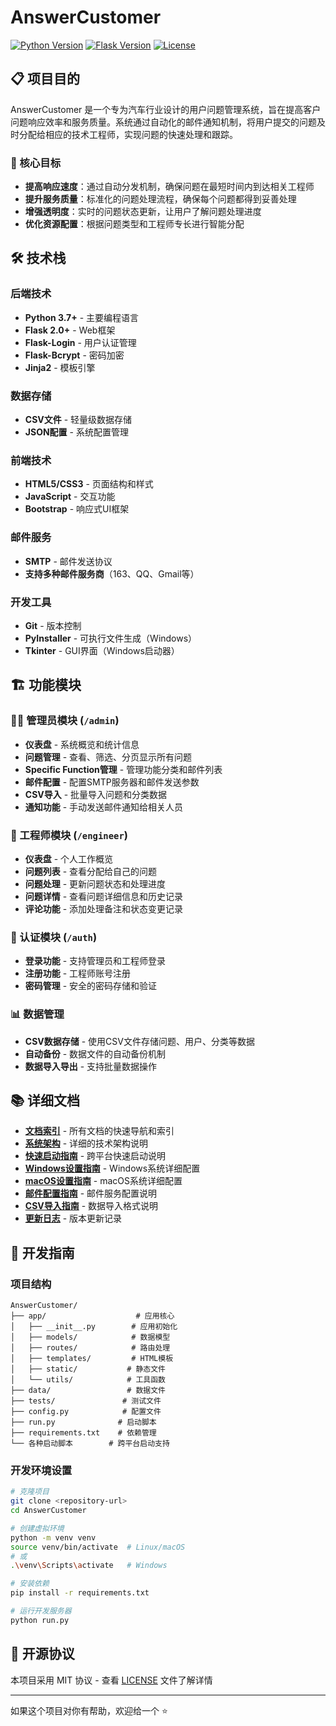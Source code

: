 # AnswerCustomer

[![Python Version](https://img.shields.io/badge/python-3.7+-blue.svg)](https://www.python.org/downloads/)
[![Flask Version](https://img.shields.io/badge/flask-2.0+-lightgrey.svg)](https://flask.palletsprojects.com/)
[![License](https://img.shields.io/badge/license-MIT-green.svg)](LICENSE)

## 📋 项目目的

AnswerCustomer 是一个专为汽车行业设计的用户问题管理系统，旨在提高客户问题响应效率和服务质量。系统通过自动化的邮件通知机制，将用户提交的问题及时分配给相应的技术工程师，实现问题的快速处理和跟踪。

### 🎯 核心目标

- **提高响应速度**：通过自动分发机制，确保问题在最短时间内到达相关工程师
- **提升服务质量**：标准化的问题处理流程，确保每个问题都得到妥善处理
- **增强透明度**：实时的问题状态更新，让用户了解问题处理进度
- **优化资源配置**：根据问题类型和工程师专长进行智能分配

## 🛠️ 技术栈

### 后端技术
- **Python 3.7+** - 主要编程语言
- **Flask 2.0+** - Web框架
- **Flask-Login** - 用户认证管理
- **Flask-Bcrypt** - 密码加密
- **Jinja2** - 模板引擎

### 数据存储
- **CSV文件** - 轻量级数据存储
- **JSON配置** - 系统配置管理

### 前端技术
- **HTML5/CSS3** - 页面结构和样式
- **JavaScript** - 交互功能
- **Bootstrap** - 响应式UI框架

### 邮件服务
- **SMTP** - 邮件发送协议
- **支持多种邮件服务商**（163、QQ、Gmail等）

### 开发工具
- **Git** - 版本控制
- **PyInstaller** - 可执行文件生成（Windows）
- **Tkinter** - GUI界面（Windows启动器）

## 🏗️ 功能模块

### 👨‍💼 管理员模块 (`/admin`)
- **仪表盘** - 系统概览和统计信息
- **问题管理** - 查看、筛选、分页显示所有问题
- **Specific Function管理** - 管理功能分类和邮件列表
- **邮件配置** - 配置SMTP服务器和邮件发送参数
- **CSV导入** - 批量导入问题和分类数据
- **通知功能** - 手动发送邮件通知给相关人员

### 🔧 工程师模块 (`/engineer`)
- **仪表盘** - 个人工作概览
- **问题列表** - 查看分配给自己的问题
- **问题处理** - 更新问题状态和处理进度
- **问题详情** - 查看问题详细信息和历史记录
- **评论功能** - 添加处理备注和状态变更记录

### 🔐 认证模块 (`/auth`)
- **登录功能** - 支持管理员和工程师登录
- **注册功能** - 工程师账号注册
- **密码管理** - 安全的密码存储和验证

### 📊 数据管理
- **CSV数据存储** - 使用CSV文件存储问题、用户、分类等数据
- **自动备份** - 数据文件的自动备份机制
- **数据导入导出** - 支持批量数据操作

## 📚 详细文档

- **[文档索引](DOCS.md)** - 所有文档的快速导航和索引
- **[系统架构](ARCHITECTURE.md)** - 详细的技术架构说明
- **[快速启动指南](QUICK_START.md)** - 跨平台快速启动说明
- **[Windows设置指南](WINDOWS_SETUP.md)** - Windows系统详细配置
- **[macOS设置指南](MACOS_SETUP.md)** - macOS系统详细配置
- **[邮件配置指南](EMAIL_CONFIG_GUIDE.md)** - 邮件服务配置说明
- **[CSV导入指南](CSV_IMPORT_GUIDE.md)** - 数据导入格式说明
- **[更新日志](CHANGELOG.md)** - 版本更新记录

## 🔧 开发指南

### 项目结构
```
AnswerCustomer/
├── app/                    # 应用核心
│   ├── __init__.py        # 应用初始化
│   ├── models/            # 数据模型
│   ├── routes/            # 路由处理
│   ├── templates/         # HTML模板
│   ├── static/           # 静态文件
│   └── utils/            # 工具函数
├── data/                 # 数据文件
├── tests/               # 测试文件
├── config.py            # 配置文件
├── run.py              # 启动脚本
├── requirements.txt    # 依赖管理
└── 各种启动脚本        # 跨平台启动支持
```

### 开发环境设置
```bash
# 克隆项目
git clone <repository-url>
cd AnswerCustomer

# 创建虚拟环境
python -m venv venv
source venv/bin/activate  # Linux/macOS
# 或
.\venv\Scripts\activate   # Windows

# 安装依赖
pip install -r requirements.txt

# 运行开发服务器
python run.py
```

## 📄 开源协议

本项目采用 MIT 协议 - 查看 [LICENSE](LICENSE) 文件了解详情



---

如果这个项目对你有帮助，欢迎给一个 ⭐️ 